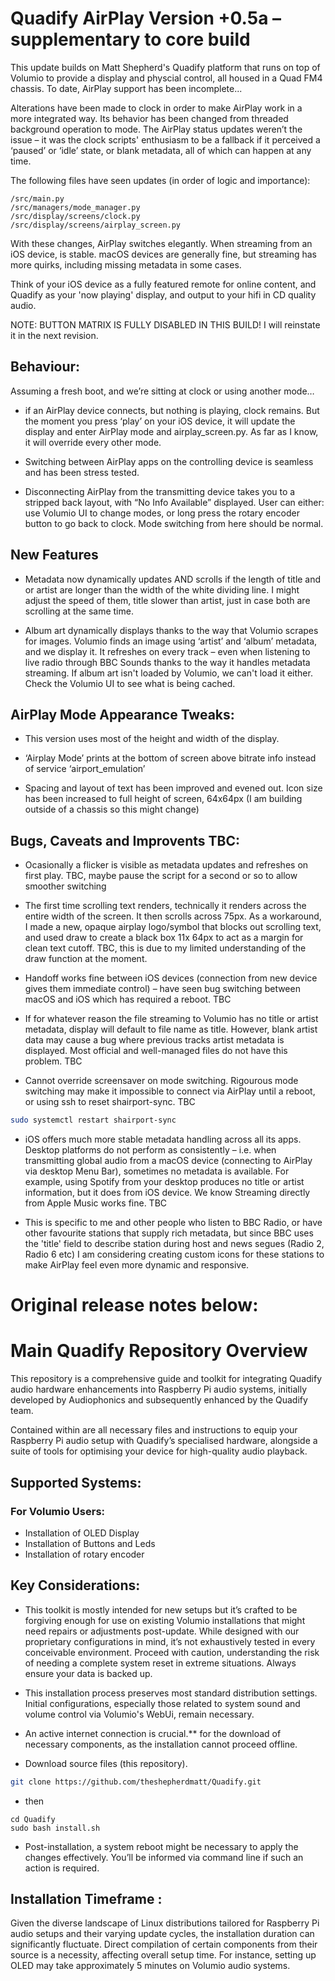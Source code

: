 # Quadify AirPlay Version +0.5a – supplementary to core build

This update builds on Matt Shepherd's Quadify platform that runs on top of Volumio to provide a display and physcial control, all housed in a Quad FM4 chassis. To date, AirPlay support has been incomplete...

Alterations have been made to clock in order to make AirPlay work in a more integrated way. Its behavior has been changed from threaded background operation to mode. The AirPlay status updates weren’t the issue – it was the clock scripts' enthusiasm to be a fallback if it perceived a ‘paused’ or ‘idle’ state, or blank metadata, all of which can happen at any time.

The following files have seen updates (in order of logic and importance):

```
/src/main.py
/src/managers/mode_manager.py
/src/display/screens/clock.py
/src/display/screens/airplay_screen.py
```

With these changes, AirPlay switches elegantly. When streaming from an iOS device, is stable. macOS devices are generally fine, but streaming has more quirks, including missing metadata in some cases.

Think of your iOS device as a fully featured remote for online content, and Quadify as your 'now playing' display, and output to your hifi in CD quality audio.

NOTE: BUTTON MATRIX IS FULLY DISABLED IN THIS BUILD! I will reinstate it in the next revision.


## Behaviour: 

Assuming a fresh boot, and we’re sitting at clock or using another mode…

* if an AirPlay device connects, but nothing is playing, clock remains. But the moment you press ‘play’ on your iOS device, it will update the display and enter AirPlay mode and airplay_screen.py. As far as I know, it will override every other mode.

* Switching between AirPlay apps on the controlling device is seamless and has been stress tested.  

* Disconnecting AirPlay from the transmitting device takes you to a stripped back layout, with “No Info Available” displayed. User can either: use Volumio UI to change modes, or long press the rotary encoder button to go back to clock. Mode switching from here should be normal.

## New Features

* Metadata now dynamically updates AND scrolls if the length of title and or artist are longer than the width of the white dividing line. I might adjust the speed of them, title slower than artist, just in case both are scrolling at the same time.

* Album art dynamically displays thanks to the way that Volumio scrapes for images. Volumio finds an image using ‘artist’ and ‘album’ metadata, and we display it. It refreshes on every track – even when listening to live radio through BBC Sounds thanks to the way it handles metadata streaming. If album art isn't loaded by Volumio, we can't load it either. Check the Volumio UI to see what is being cached.

## AirPlay Mode Appearance Tweaks: 

* This version uses most of the height and width of the display.

* ‘Airplay Mode’ prints at the bottom of screen above bitrate info instead of service ‘airport_emulation’

* Spacing and layout of text has been improved and evened out. Icon size has been increased to full height of screen, 64x64px (I am building outside of a chassis so this might change)

## Bugs, Caveats and Improvents TBC:

* Ocasionally a flicker is visible as metadata updates and refreshes on first play. TBC, maybe pause the script for a second or so to allow smoother switching

* The first time scrolling text renders, technically it renders across the entire width of the screen. It then scrolls across 75px. As a workaround, I made a new, opaque airplay logo/symbol that blocks out scrolling text, and used draw to create a black box 11x 64px to act as a margin for clean text cutoff. TBC, this is due to my limited understanding of the draw function at the moment.

* Handoff works fine between iOS devices (connection from new device gives them immediate control) – have seen bug switching between macOS and iOS which has required a reboot. TBC

* If for whatever reason the file streaming to Volumio has no title or artist metadata, display will default to file name as title. However, blank artist data may cause a bug where previous tracks artist metadata is displayed. Most official and well-managed files do not have this problem. TBC

* Cannot override screensaver on mode switching. Rigourous mode switching may make it impossible to connect via AirPlay until a reboot, or using ssh to reset shairport-sync. TBC

```bash
sudo systemctl restart shairport-sync
```

* iOS offers much more stable metadata handling across all its apps. Desktop platforms do not perform as consistently – i.e. when transmitting global audio from a macOS device (connecting to AirPlay via desktop Menu Bar), sometimes no metadata is available. For example, using Spotify from your desktop produces no title or artist information, but it does from iOS device. We know Streaming directly from Apple Music works fine. TBC

* This is specific to me and other people who listen to BBC Radio, or have other favourite stations that supply rich metadata, but since BBC uses the 'title' field to describe station during host and news segues (Radio 2, Radio 6 etc) I am considering creating custom icons for these stations to make AirPlay feel even more dynamic and responsive.

# Original release notes below:

# Main Quadify Repository Overview
This repository is a comprehensive guide and toolkit for integrating Quadify audio hardware enhancements into Raspberry Pi audio systems, initially developed by Audiophonics and subsequently enhanced by the Quadify team.

Contained within are all necessary files and instructions to equip your Raspberry Pi audio setup with Quadify’s specialised hardware, alongside a suite of tools for optimising your device for high-quality audio playback.

## Supported Systems: 
  
### For Volumio Users:
* Installation of OLED Display
* Installation of Buttons and Leds
* Installation of rotary encoder

## Key Considerations:
* This toolkit is mostly intended for new setups but it’s crafted to be forgiving enough for use on existing Volumio installations that might need repairs or adjustments post-update. While designed with our proprietary configurations in mind, it’s not exhaustively tested in every conceivable environment. Proceed with caution, understanding the risk of needing a complete system reset in extreme situations. Always ensure your data is backed up.

* This installation process preserves most standard distribution settings. Initial configurations, especially those related to system sound and volume control via Volumio's WebUi, remain necessary. 

* An active internet connection is crucial.** for the download of necessary components, as the installation cannot proceed offline.

* Download source files (this repository).
```bash
git clone https://github.com/theshepherdmatt/Quadify.git
```

* then
```
cd Quadify
sudo bash install.sh
```

* Post-installation, a system reboot might be necessary to apply the changes effectively. You’ll be informed via command line if such an action is required.

## Installation Timeframe :
Given the diverse landscape of Linux distributions tailored for Raspberry Pi audio setups and their varying update cycles, the installation duration can significantly fluctuate. Direct compilation of certain components from their source is a necessity, affecting overall setup time. For instance, setting up OLED may take approximately 5 minutes on Volumio audio systems.
